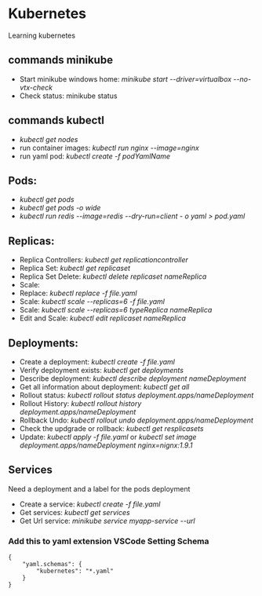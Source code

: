 # Kubernetes

Learning kubernetes

## commands minikube

- Start minikube windows home: _minikube start --driver=virtualbox --no-vtx-check_
- Check status: minikube status

## commands kubectl

- _kubectl get nodes_
- run container images: _kubectl run nginx --image=nginx_
- run yaml pod: _kubectl create -f podYamlName_

## Pods:

- _kubectl get pods_
- _kubectl get pods -o wide_
- _kubectl run redis --image=redis --dry-run=client - o yaml > pod.yaml_

## Replicas:

- Replica Controllers: _kubectl get replicationcontroller_
- Replica Set: _kubectl get replicaset_
- Replica Set Delete: _kubectl delete replicaset nameReplica_
- Scale:
- Replace: _kubectl replace -f file.yaml_
- Scale: _kubectl scale --replicas=6 -f file.yaml_
- Scale: _kubectl scale --replicas=6 typeReplica nameReplica_
- Edit and Scale: _kubectl edit replicaset nameReplica_

## Deployments:

- Create a deployment: _kubectl create -f file.yaml_
- Verify deployment exists: _kubectl get deployments_
- Describe deployment: _kubectl describe deployment nameDeployment_
- Get all information about deployment: _kubectl get all_
- Rollout status: _kubectl rollout status deployment.apps/nameDeployment_
- Rollout History: _kubectl rollout history deployment.apps/nameDeployment_
- Rollback Undo: _kubectl rollout undo deployment.apps/nameDeployment_
- Check the updgrade or rollback: _kubectl get resplicasets_
- Update: _kubectl apply -f file.yaml_ or _kubectl set image deployment.apps/nameDeployment nginx=nignx:1.9.1_

## Services

Need a deployment and a label for the pods deployment

- Create a service: _kubectl create -f file.yaml_
- Get services: _kubectl get services_
- Get Url service: _minikube service myapp-service --url_

### Add this to yaml extension VSCode Setting Schema

```
{
    "yaml.schemas": {
        "kubernetes": "*.yaml"
    }
}
```
